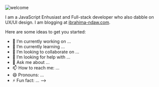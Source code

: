 ![welcome](https://drive.google.com/uc?id=1HFTG8bAT7_L_ktBN3xth1EniioDkEzmU)

I am a JavaScript Enhusiast and Full-stack developer who also dabble on UX/UI design. I am blogging at [ibrahima-ndaw.com](https://www.ibrahima-ndaw.com/).

Here are some ideas to get you started:

- 🔭 I’m currently working on ...
- 🌱 I’m currently learning ...
- 👯 I’m looking to collaborate on ...
- 🤔 I’m looking for help with ...
- 💬 Ask me about ...
- 📫 How to reach me: ...
- 😄 Pronouns: ...
- ⚡ Fun fact: ...
-->
